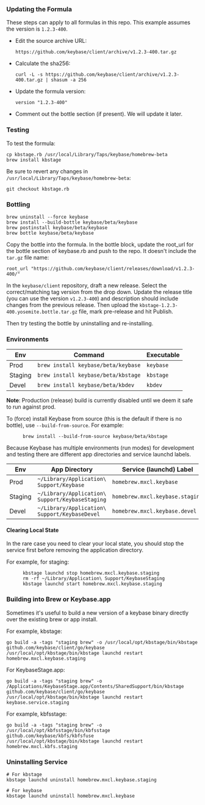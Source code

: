 ### Updating the Formula

These steps can apply to all formulas in this repo.
This example assumes the version is `1.2.3-400`.

- Edit the source archive URL:

    `https://github.com/keybase/client/archive/v1.2.3-400.tar.gz`

- Calculate the sha256:

    `curl -L -s https://github.com/keybase/client/archive/v1.2.3-400.tar.gz | shasum -a 256`

- Update the formula version:

    `version "1.2.3-400"`

- Comment out the bottle section (if present). We will update it later.

### Testing

To test the formula:

    cp kbstage.rb /usr/local/Library/Taps/keybase/homebrew-beta
    brew install kbstage

Be sure to revert any changes in `/usr/local/Library/Taps/keybase/homebrew-beta`:

    git checkout kbstage.rb

### Bottling

    brew uninstall --force keybase
    brew install --build-bottle keybase/beta/keybase
    brew postinstall keybase/beta/keybase
    brew bottle keybase/beta/keybase

Copy the bottle into the formula. In the bottle block, update the root_url for the bottle section of keybase.rb and push to the repo. It doesn't include the `tar.gz` file name:

    root_url "https://github.com/keybase/client/releases/download/v1.2.3-400/"

In the `keybase/client` repository, draft a new release. Select the correct/matching tag version from the drop down.
Update the release title (you can use the version `v1.2.3-400`) and description should include changes from the previous release. Then upload the `kbstage-1.2.3-400.yosemite.bottle.tar.gz` file, mark pre-release and hit Publish.

Then try testing the bottle by uninstalling and re-installing.

### Environments

 Env     | Command                             | Executable
 ------- | ----------------------------------- | ----------
 Prod    | `brew install keybase/beta/keybase` | `keybase`  
 Staging | `brew install keybase/beta/kbstage` | `kbstage`  
 Devel   | `brew install keybase/beta/kbdev`   | `kbdev`    

**Note**: Production (release) build is currently disabled until we deem it safe to run against prod.

To (force) install Keybase from source (this is the default if there is no bottle), use `--build-from-source`. For example:

          brew install --build-from-source keybase/beta/kbstage


Because Keybase has multiple environments (run modes) for development and testing there are different app directories and service launchd labels.

 Env     | App Directory                                   | Service (launchd) Label
 ------- | ----------------------------------------------- | ----------
 Prod    | `~/Library/Application\ Support/Keybase`        | `homebrew.mxcl.keybase`  
 Staging | `~/Library/Application\ Support/KeybaseStaging` | `homebrew.mxcl.keybase.staging`  
 Devel   | `~/Library/Application\ Support/KeybaseDevel`   | `homebrew.mxcl.keybase.devel`

#### Clearing Local State

In the rare case you need to clear your local state, you should stop the service first before removing the application directory.

For example, for staging:

          kbstage launchd stop homebrew.mxcl.keybase.staging
          rm -rf ~/Library/Application\ Support/KeybaseStaging
          kbstage launchd start homebrew.mxcl.keybase.staging

### Building into Brew or Keybase.app

Sometimes it's useful to build a new version of a keybase binary directly over
the existing brew or app install.

For example, kbstage:

```
go build -a -tags "staging brew" -o /usr/local/opt/kbstage/bin/kbstage github.com/keybase/client/go/keybase
/usr/local/opt/kbstage/bin/kbstage launchd restart homebrew.mxcl.keybase.staging
```

For KeybaseStage.app:

```
go build -a -tags "staging brew" -o /Applications/KeybaseStage.app/Contents/SharedSupport/bin/kbstage github.com/keybase/client/go/keybase
/usr/local/opt/kbstage/bin/kbstage launchd restart keybase.service.staging
```

For example, kbfsstage:

```
go build -a -tags "staging brew" -o /usr/local/opt/kbfsstage/bin/kbfsstage github.com/keybase/kbfs/kbfsfuse
/usr/local/opt/kbstage/bin/kbstage launchd restart homebrew.mxcl.kbfs.staging
```

### Uninstalling Service

```
# For kbstage
kbstage launchd uninstall homebrew.mxcl.keybase.staging

# For keybase
kbstage launchd uninstall homebrew.mxcl.keybase
```

